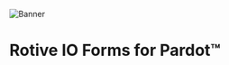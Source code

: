 ![Banner](https://github.com/RotiveIO/Forms/raw/main/Static/bannerv1.jpg)

# Rotive IO Forms for Pardot&trade;

